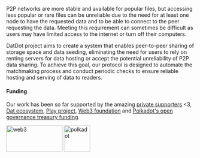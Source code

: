 P2P networks are more stable and available for popular files, but accessing less popular or rare files can be unreliable due to the need for at least one node to have the requested data and to be able to connect to the peer requesting the data. Meeting this requirement can sometimes be difficult as users may have limited access to the internet or turn off their computers.

DatDot project aims to create a system that enables peer-to-peer sharing of storage space and data seeding, eliminating the need for users to rely on renting servers for data hosting or accept the potential unreliability of P2P data sharing. To achieve this goal, our protocol is designed to automate the matchmaking process and conduct periodic checks to ensure reliable hosting and serving of data to readers.

#### Funding

Our work has been so far supported by the amazing [private supporters](https://github.com/datdotorg/organization/blob/main/funding/private-donations.md) <3, [Dat ecosystem](https://dat-ecosystem.org/), [Play project](https://playproject.io/), [Web3 foundation](https://web3.foundation/) and [Polkadot's open governance treasury funding](https://www.polkadot.network/ecosystem/treasury/). 

<img alt="web3" src="https://upload.wikimedia.org/wikipedia/commons/7/79/WEB3_Final.jpg" width="150" height="70"> <img alt="polkadot" src="https://cryptologos.cc/logos/polkadot-new-dot-logo.png?v=024" width="70" height="70">
